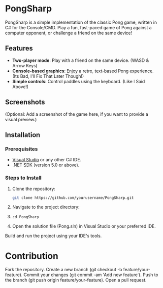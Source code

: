 # PongSharp

PongSharp is a simple implementation of the classic Pong game, written in C# for the Console/CMD. Play a fun, fast-paced game of Pong against a computer opponent, or challenge a friend on the same device!

## Features

- **Two-player mode**: Play with a friend on the same device. (WASD & Arrow Keys)
- **Console-based graphics**: Enjoy a retro, text-based Pong experience. (Its Bad, I'll Fix That Later Though!)
- **Simple controls**: Control paddles using the keyboard. (Like I Said Above!)

## Screenshots

(Optional: Add a screenshot of the game here, if you want to provide a visual preview.)

## Installation

### Prerequisites

- [Visual Studio](https://visualstudio.microsoft.com/) or any other C# IDE.
- .NET SDK (version 5.0 or above).

### Steps to Install

1. Clone the repository:

   ```bash
   git clone https://github.com/yourusername/PongSharp.git
2. Navigate to the project directory:
3. ```cd PongSharp```
4. Open the solution file (Pong.sln) in Visual Studio or your preferred IDE.

Build and run the project using your IDE's tools.

# Contribution
Fork the repository.
Create a new branch (git checkout -b feature/your-feature).
Commit your changes (git commit -am 'Add new feature').
Push to the branch (git push origin feature/your-feature).
Open a pull request.
